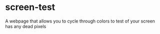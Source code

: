 # screen-test
A webpage that allows you to cycle through colors to test of your screen has any dead pixels
